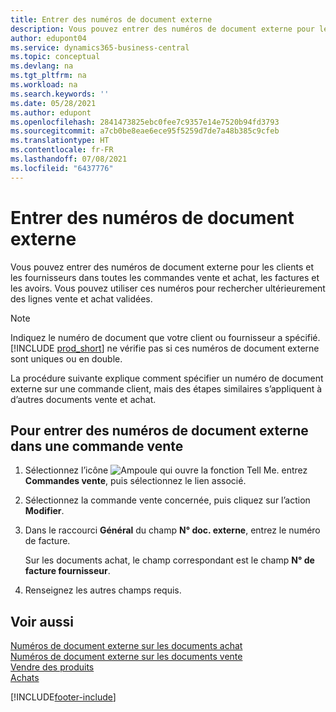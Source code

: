 ```yaml
---
title: Entrer des numéros de document externe
description: Vous pouvez entrer des numéros de document externe pour les clients et les fournisseurs dans toutes les commandes vente et achat, les factures et les avoirs. Vous pouvez utiliser ces numéros pour rechercher ultérieurement des lignes vente et achat validées.
author: edupont04
ms.service: dynamics365-business-central
ms.topic: conceptual
ms.devlang: na
ms.tgt_pltfrm: na
ms.workload: na
ms.search.keywords: ''
ms.date: 05/28/2021
ms.author: edupont
ms.openlocfilehash: 2841473825ebc0fee7c9357e14e7520b94fd3793
ms.sourcegitcommit: a7cb0be8eae6ece95f5259d7de7a48b385c9cfeb
ms.translationtype: HT
ms.contentlocale: fr-FR
ms.lasthandoff: 07/08/2021
ms.locfileid: "6437776"
---
```

# <a name="enter-external-document-numbers"></a>Entrer des numéros de document externe

Vous pouvez entrer des numéros de document externe pour les clients et les fournisseurs dans toutes les commandes vente et achat, les factures et les avoirs. Vous pouvez utiliser ces numéros pour rechercher ultérieurement des lignes vente et achat validées.  

> [!NOTE]
> Indiquez le numéro de document que votre client ou fournisseur a spécifié. [!INCLUDE [prod_short](includes/prod_short.md)] ne vérifie pas si ces numéros de document externe sont uniques ou en double.

La procédure suivante explique comment spécifier un numéro de document externe sur une commande client, mais des étapes similaires s’appliquent à d’autres documents vente et achat.

## <a name="to-enter-external-document-numbers-in-a-sales-order"></a>Pour entrer des numéros de document externe dans une commande vente  

1. Sélectionnez l’icône ![Ampoule qui ouvre la fonction Tell Me.](media/ui-search/search_small.png "Dites-moi ce que vous voulez faire") entrez **Commandes vente**, puis sélectionnez le lien associé.  
2. Sélectionnez la commande vente concernée, puis cliquez sur l’action **Modifier**.  
3. Dans le raccourci **Général** du champ **N° doc. externe**, entrez le numéro de facture.  

    Sur les documents achat, le champ correspondant est le champ **N° de facture fournisseur**.
4. Renseignez les autres champs requis.  

## <a name="see-also"></a>Voir aussi

[Numéros de document externe sur les documents achat](purchasing-ext-doc-no.md)  
[Numéros de document externe sur les documents vente](sales-how-invoice-sales.md#external-document-numbers)  
[Vendre des produits](sales-how-sell-products.md)  
[Achats](purchasing-manage-purchasing.md)  

[!INCLUDE[footer-include](includes/footer-banner.md)]